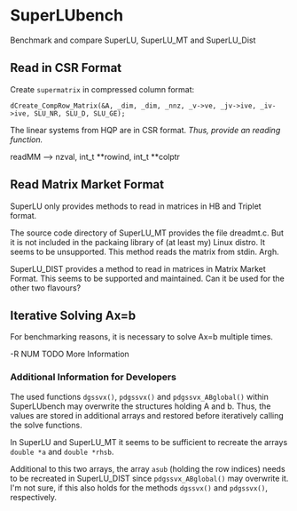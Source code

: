 # SuperLUbench
Benchmark and compare SuperLU, SuperLU_MT and SuperLU_Dist


## Read in CSR Format
Create `supermatrix` in compressed column format:
```
dCreate_CompRow_Matrix(&A, _dim, _dim, _nnz, _v->ve, _jv->ive, _iv->ive, SLU_NR, SLU_D, SLU_GE);
```

The linear systems from HQP are in CSR format. *Thus, provide an reading function.*



readMM --> nzval, int_t **rowind, int_t **colptr



## Read Matrix Market Format
SuperLU only provides methods to read in matrices in HB and Triplet format.

The source code directory of SuperLU_MT provides the file dreadmt.c. But it is not included in the packaing library of (at least my) Linux distro. It seems to be unsupported.
This method reads the matrix from stdin. Argh.

SuperLU_DIST provides a method to read in matrices in Matrix Market Format. This seems to be supported and maintained. Can it be used for the other two flavours?



## Iterative Solving Ax=b
For benchmarking reasons, it is necessary to solve Ax=b multiple times.

-R NUM
TODO More Information

### Additional Information for Developers
The used functions `dgssvx()`, `pdgssvx()` and `pdgssvx_ABglobal()` within SuperLUbench may overwrite the structures holding A and b. Thus, the values are stored in additional arrays and restored before iteratively calling the solve functions.

In SuperLU and SuperLU_MT it seems to be sufficient to recreate the arrays `double *a` and `double *rhsb`.

Additional to this two arrays, the array `asub` (holding the row indices) needs to be recreated in SuperLU_DIST since `pdgssvx_ABglobal()` may overwrite it. I'm not sure, if this also holds for the methods `dgssvx()` and `pdgssvx()`, respectively.